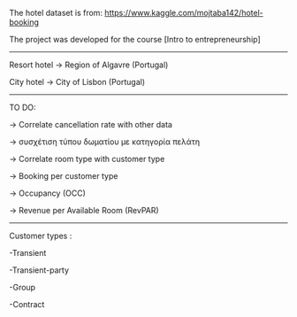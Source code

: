 The hotel dataset is from:
https://www.kaggle.com/mojtaba142/hotel-booking

The project was developed for the course [Intro to entrepreneurship]
__________
Resort hotel -> Region of Algavre (Portugal)

City hotel -> City of Lisbon (Portugal)
__________
TO DO:

-> Correlate cancellation rate with other data

-> συσχέτιση τύπου δωματίου με κατηγορία πελάτη

-> Correlate room type with customer type

-> Booking per customer type

-> Occupancy (OCC)

-> Revenue per Available Room (RevPAR)

__________
Customer types :

-Transient

-Transient-party

-Group

-Contract


